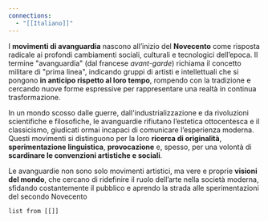 ```yaml
---
connections:
  - "[[Italiano]]"
---
```


I **movimenti di avanguardia** nascono all’inizio del **Novecento** come risposta radicale ai profondi cambiamenti sociali, culturali e tecnologici dell’epoca. Il termine "avanguardia" (dal francese _avant-garde_) richiama il concetto militare di "prima linea", indicando gruppi di artisti e intellettuali che si pongono **in anticipo rispetto al loro tempo**, rompendo con la tradizione e cercando nuove forme espressive per rappresentare una realtà in continua trasformazione.

In un mondo scosso dalle guerre, dall'industrializzazione e da rivoluzioni scientifiche e filosofiche, le avanguardie rifiutano l’estetica ottocentesca e il classicismo, giudicati ormai incapaci di comunicare l’esperienza moderna. Questi movimenti si distinguono per la loro **ricerca di originalità**, **sperimentazione linguistica**, **provocazione** e, spesso, per una volontà di **scardinare le convenzioni artistiche e sociali**.

Le avanguardie non sono solo movimenti artistici, ma vere e proprie **visioni del mondo**, che cercano di ridefinire il ruolo dell’arte nella società moderna, sfidando costantemente il pubblico e aprendo la strada alle sperimentazioni del secondo Novecento

```dataview
list from [[]]
```

